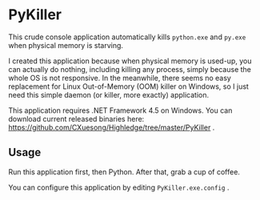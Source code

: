 # PyKiller

This crude console application automatically kills `python.exe` and `py.exe` when physical memory is starving.

I created this application because when physical memory is used-up, you can actually do nothing, including killing any process, simply because the whole OS is not responsive. In the meanwhile, there seems no easy replacement for Linux Out-of-Memory (OOM) killer on Windows, so I just need this simple daemon (or killer, more exactly) application.

This application requires .NET Framework 4.5 on Windows. You can download current released binaries here: https://github.com/CXuesong/Highledge/tree/master/PyKiller .

## Usage

Run this application first, then Python. After that, grab a cup of coffee.

You can configure this application by editing `PyKiller.exe.config` .

